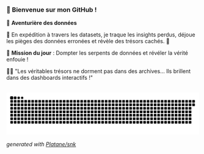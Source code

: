 
### 👋 Bienvenue sur mon GitHub !  

🔦 **Aventurière des données**
 
👀 En expédition à travers les datasets, je traque les insights perdus, déjoue les pièges des données erronées et révèle des trésors cachés. 💎

🐍 **Mission du jour** : Dompter les serpents de données et révéler la vérité enfouie !

🏴‍☠️ "Les véritables trésors ne dorment pas dans des archives… Ils brillent dans des dashboards interactifs !"

<br clear="both">

<picture>
  <source
    media="(prefers-color-scheme: dark)"
    srcset="https://raw.githubusercontent.com/LesliePicot/LesliePicot/output/github-contribution-grid-snake-dark.svg"
  />
  <source
    media="(prefers-color-scheme: light)"
    srcset="https://raw.githubusercontent.com/LesliePicot/LesliePicot/output/github-contribution-grid-snake.svg"
  />
  <img
    alt="github contribution grid snake animation"
    src="https://raw.githubusercontent.com/LesliePicot/LesliePicot/output/github-contribution-grid-snake.svg"
  />
</picture>

_generated with [Platane/snk](https://github.com/Platane/snk)_
